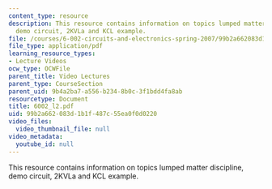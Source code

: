 ```yaml
---
content_type: resource
description: This resource contains information on topics lumped matter discipline,
  demo circuit, 2KVLa and KCL example.
file: /courses/6-002-circuits-and-electronics-spring-2007/99b2a662083d1b1f487c55ea0f0d0220_6002_l2.pdf
file_type: application/pdf
learning_resource_types:
- Lecture Videos
ocw_type: OCWFile
parent_title: Video Lectures
parent_type: CourseSection
parent_uid: 9b4a2ba7-a556-b234-8b0c-3f1bdd4fa8ab
resourcetype: Document
title: 6002_l2.pdf
uid: 99b2a662-083d-1b1f-487c-55ea0f0d0220
video_files:
  video_thumbnail_file: null
video_metadata:
  youtube_id: null
---
```

This resource contains information on topics lumped matter discipline, demo circuit, 2KVLa and KCL example.

